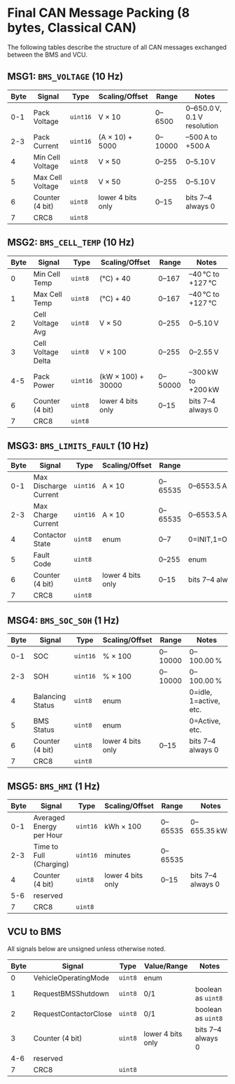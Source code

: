 # Final CAN Message Packing (8 bytes, Classical CAN)

The following tables describe the structure of all CAN messages exchanged between the BMS and VCU.

## MSG1: `BMS_VOLTAGE` (10&nbsp;Hz)

| Byte | Signal | Type | Scaling/Offset | Range | Notes |
|-----|--------|------|---------------|-------|-------|
| 0-1 | Pack Voltage | `uint16` | V × 10 | 0–6500 | 0–650.0 V, 0.1 V resolution |
| 2-3 | Pack Current | `uint16` | (A × 10) + 5000 | 0–10000 | –500 A to +500 A |
| 4 | Min Cell Voltage | `uint8` | V × 50 | 0–255 | 0–5.10 V |
| 5 | Max Cell Voltage | `uint8` | V × 50 | 0–255 | 0–5.10 V |
| 6 | Counter (4&nbsp;bit) | `uint8` | lower 4 bits only | 0–15 | bits 7–4 always 0 |
| 7 | CRC8 | `uint8` |  |  |  |

## MSG2: `BMS_CELL_TEMP` (10&nbsp;Hz)

| Byte | Signal | Type | Scaling/Offset | Range | Notes |
|-----|--------|------|---------------|-------|-------|
| 0 | Min Cell Temp | `uint8` | (°C) + 40 | 0–167 | –40 °C to +127 °C |
| 1 | Max Cell Temp | `uint8` | (°C) + 40 | 0–167 | –40 °C to +127 °C |
| 2 | Cell Voltage Avg | `uint8` | V × 50 | 0–255 | 0–5.10 V |
| 3 | Cell Voltage Delta | `uint8` | V × 100 | 0–255 | 0–2.55 V |
| 4-5 | Pack Power | `uint16` | (kW × 100) + 30000 | 0–50000 | –300 kW to +200 kW |
| 6 | Counter (4&nbsp;bit) | `uint8` | lower 4 bits only | 0–15 | bits 7–4 always 0 |
| 7 | CRC8 | `uint8` |  |  |  |

## MSG3: `BMS_LIMITS_FAULT` (10&nbsp;Hz)

| Byte | Signal | Type | Scaling/Offset | Range | Notes |
|-----|--------|------|---------------|-------|-------|
| 0-1 | Max Discharge Current | `uint16` | A × 10 | 0–65535 | 0–6553.5 A |
| 2-3 | Max Charge Current | `uint16` | A × 10 | 0–65535 | 0–6553.5 A |
| 4 | Contactor State | `uint8` | enum | 0–7 | 0=INIT,1=OPEN,2=CLOSING_PRE,3=CLOSING_POS,4=CLOSED,5=OPENING_POS,6=OPENING_PRE,7=FAULT |
| 5 | Fault Code | `uint8` |  | 0–255 | enum |
| 6 | Counter (4&nbsp;bit) | `uint8` | lower 4 bits only | 0–15 | bits 7–4 always 0 |
| 7 | CRC8 | `uint8` |  |  |  |

## MSG4: `BMS_SOC_SOH` (1&nbsp;Hz)

| Byte | Signal | Type | Scaling/Offset | Range | Notes |
|-----|--------|------|---------------|-------|-------|
| 0-1 | SOC | `uint16` | % × 100 | 0–10000 | 0–100.00 % |
| 2-3 | SOH | `uint16` | % × 100 | 0–10000 | 0–100.00 % |
| 4 | Balancing Status | `uint8` | enum |  | 0=idle, 1=active, etc. |
| 5 | BMS Status | `uint8` | enum |  | 0=Active, etc. |
| 6 | Counter (4&nbsp;bit) | `uint8` | lower 4 bits only | 0–15 | bits 7–4 always 0 |
| 7 | CRC8 | `uint8` |  |  |  |

## MSG5: `BMS_HMI` (1&nbsp;Hz)

| Byte | Signal | Type | Scaling/Offset | Range | Notes |
|-----|--------|------|---------------|-------|-------|
| 0-1 | Averaged Energy per Hour | `uint16` | kWh × 100 | 0–65535 | 0–655.35 kWh |
| 2-3 | Time to Full (Charging) | `uint16` | minutes | 0–65535 |  |
| 4 | Counter (4&nbsp;bit) | `uint8` | lower 4 bits only | 0–15 | bits 7–4 always 0 |
| 5-6 | reserved |  |  |  |  |
| 7 | CRC8 | `uint8` |  |  |  |

## VCU to BMS

All signals below are unsigned unless otherwise noted.

| Byte | Signal | Type | Value/Range | Notes |
|-----|--------|------|-------------|-------|
| 0 | VehicleOperatingMode | `uint8` | enum |  |
| 1 | RequestBMSShutdown | `uint8` | 0/1 | boolean as `uint8` |
| 2 | RequestContactorClose | `uint8` | 0/1 | boolean as `uint8` |
| 3 | Counter (4&nbsp;bit) | `uint8` | lower 4 bits only | bits 7–4 always 0 |
| 4-6 | reserved |  |  |  |  |
| 7 | CRC8 | `uint8` |  |  |
